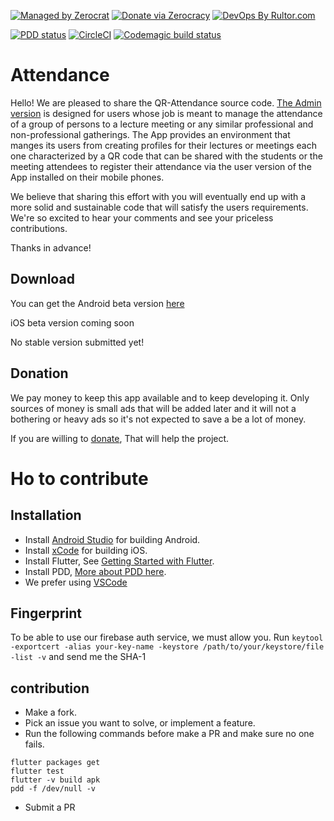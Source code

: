 [![Managed by Zerocrat](https://www.0crat.com/badge/CH951175M.svg)](https://www.0crat.com/p/CH951175M)
[![Donate via Zerocracy](https://www.0crat.com/contrib-badge/CH951175M.svg)](https://www.0crat.com/contrib/CH951175M)
[![DevOps By Rultor.com](http://www.rultor.com/b/ammaratef45/Attendance)](http://www.rultor.com/p/ammaratef45/Attendance)

[![PDD status](http://www.0pdd.com/svg?name=ammaratef45/Attendance)](http://www.0pdd.com/p?name=ammaratef45/Attendance)
[![CircleCI](https://circleci.com/gh/ammaratef45/Attendance/tree/master.svg?style=svg)](https://circleci.com/gh/ammaratef45/Attendance/tree/master)
[![Codemagic build status](https://api.codemagic.io/apps/5ca0a581581a2d000dec8080/5ca0a581581a2d000dec807f/status_badge.svg)](https://codemagic.io/apps/5ca0a581581a2d000dec8080/5ca0a581581a2d000dec807f/latest_build)

# Attendance
Hello! 
We are pleased to share the QR-Attendance source code. [The Admin version](https://github.com/ammaratef45/Attendance-Admin) is designed for users whose job is meant to manage the attendance of a group of persons to a lecture meeting or any similar professional and non-professional gatherings. The App provides an environment that manges its users from creating profiles for their lectures or meetings each one characterized by a QR code that can be shared with the students or the meeting attendees to register their attendance via the user version of the App installed on their mobile phones.

We believe that sharing this effort with you will eventually end up with a more solid and sustainable code that will satisfy the users requirements. We're so excited to hear your comments and see your priceless contributions. 

Thanks in advance!

## Download
You can get the Android beta version [here](https://play.google.com/store/apps/details?id=com.ammar.attendance)

iOS beta version coming soon

No stable version submitted yet!

## Donation
We pay money to keep this app available and to keep developing it.
Only sources of money is small ads that will be added later and it will not a bothering or heavy ads so it's not expected to save a be a lot of money.

If you are willing to [donate](https://www.paypal.com/cgi-bin/webscr?cmd=_s-xclick&hosted_button_id=U6NJRDMCD3ET2&source=url), That will help the project.

# Ho to contribute


## Installation ##

  - Install [Android Studio](https://developer.android.com/studio) for building Android.
  - Install [xCode](https://developer.apple.com/xcode/) for building iOS.
  - Install Flutter, See [Getting Started with Flutter](#getting-started-with-flutter).
  - Install PDD, [More about PDD here](https://github.com/yegor256/0pdd).
  - We prefer using [VSCode](https://code.visualstudio.com/)

## Fingerprint
To be able to use our firebase auth service, we must allow you.
Run `keytool -exportcert -alias your-key-name -keystore /path/to/your/keystore/file -list -v` and send me the SHA-1

## contribution
- Make a fork.
- Pick an issue you want to solve, or implement a feature.
- Run the following commands before make a PR and make sure no one fails.
```
flutter packages get
flutter test
flutter -v build apk
pdd -f /dev/null -v
```
- Submit a PR
